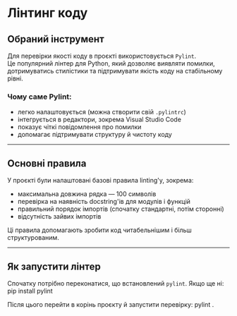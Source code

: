 # Лінтинг коду

## Обраний інструмент

Для перевірки якості коду в проєкті використовується `Pylint`.  
Це популярний лінтер для Python, який дозволяє виявляти помилки, дотримуватись стилістики та підтримувати якість коду на стабільному рівні.

### Чому саме Pylint:
- легко налаштовується (можна створити свій `.pylintrc`)
- інтегрується в редактори, зокрема Visual Studio Code
- показує чіткі повідомлення про помилки
- допомагає підтримувати структуру й чистоту коду

---

## Основні правила

У проєкті були налаштовані базові правила linting'у, зокрема:

- максимальна довжина рядка — 100 символів  
- перевірка на наявність docstring'ів для модулів і функцій  
- правильний порядок імпортів (спочатку стандартні, потім сторонні)  
- відсутність зайвих імпортів

Ці правила допомагають зробити код читабельнішим і більш структурованим.

---

## Як запустити лінтер

Спочатку потрібно переконатися, що встановлений `pylint`. Якщо ще ні:
pip install pylint


Після цього перейти в корінь проєкту й запустити перевірку:
pylint .


